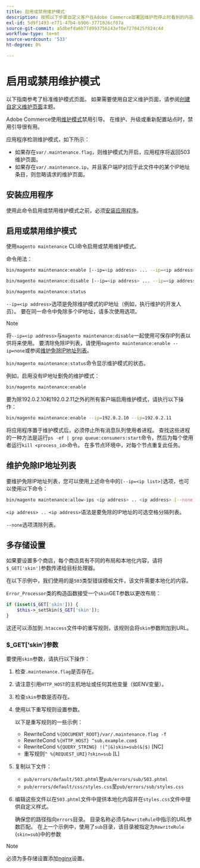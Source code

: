 ```yaml
---
title: 启用或禁用维护模式
description: 按照以下步骤自定义客户在Adobe Commerce部署因维护而停止时看到的内容。
exl-id: 5d9f1493-e771-47b4-b906-3771026cf07a
source-git-commit: a5dbefda6b77d993756143ef0e7270425f824c44
workflow-type: tm+mt
source-wordcount: '533'
ht-degree: 0%

---
```


# 启用或禁用维护模式

以下指南参考了标准维护模式页面。 如果需要使用自定义维护页面，请参阅[创建自定义维护页面](../../upgrade/troubleshooting/maintenance-mode-options.md)主题。

Adobe Commerce使用[维护模式](../../configuration/bootstrap/application-modes.md#maintenance-mode)禁用引导。 在维护、升级或重新配置站点时，禁用引导很有用。

应用程序检测维护模式，如下所示：

* 如果存在`var/.maintenance.flag`，则维护模式为开启，应用程序将返回503维护页面。
* 如果存在`var/.maintenance.ip`，并且客户端IP对应于此文件中的某个IP地址条目，则忽略请求的维护页面。

## 安装应用程序

使用此命令启用或禁用维护模式之前，必须[安装应用程序](../advanced.md)。

## 启用或禁用维护模式

使用`magento maintenance` CLI命令启用或禁用维护模式。

命令用法：

```bash
bin/magento maintenance:enable [--ip=<ip address> ... --ip=<ip address>] | [ip=none]
```

```bash
bin/magento maintenance:disable [--ip=<ip address> ... --ip=<ip address>] | [ip=none]
```

```bash
bin/magento maintenance:status
```

`--ip=<ip address>`选项是免除维护模式的IP地址（例如，执行维护的开发人员）。 要在同一命令中免除多个IP地址，请多次使用选项。

>[!NOTE]
>
>将`--ip=<ip address>`与`magento maintenance:disable`一起使用可保存IP列表以供将来使用。 要清除免除IP列表，请使用`magento maintenance:enable --ip=none`或参阅[维护免除IP地址列表](#maintain-the-list-of-exempt-ip-addresses)。

`bin/magento maintenance:status`命令显示维护模式的状态。

例如，启用没有IP地址劐免的维护模式：

```bash
bin/magento maintenance:enable
```

要为除192.0.2.10和192.0.2.11之外的所有客户端启用维护模式，请执行以下操作：

```bash
bin/magento maintenance:enable --ip=192.0.2.10 --ip=192.0.2.11
```

将应用程序置于维护模式后，必须停止所有消息队列使用者进程。
查找这些进程的一种方法是运行`ps -ef | grep queue:consumers:start`命令，然后为每个使用者运行`kill <process_id>`命令。 在多节点环境中，对每个节点重复此任务。

## 维护免除IP地址列表

要维护免除IP地址列表，您可以使用上述命令中的`[--ip=<ip list>]`选项，也可以使用以下命令：

```bash
bin/magento maintenance:allow-ips <ip address> .. <ip address> [--none]
```

`<ip address> .. <ip address>`语法是要免除的IP地址的可选空格分隔列表。

`--none`选项清除列表。

## 多存储设置

<!-- To set up multiple stores, each with a different layout and localized content, create a skin for each and put it into `pub/errors/{name}` where `{name}` is the store code. To distinguish between stores and websites with the same instance, use `pub/errors/{type}-{name}` where `{type}` is either `store` or `website` and matches the `MAGE_RUN_TYPE` in your server configuration. Another option is to pass the `$_GET['skin']` parameter to the intended processor. This method requires a specific configuration on your server. -->
<!-- Replace the line below with the commented text after https://github.com/magento/magento2/pull/35095 is merged. -->

如果要设置多个商店，每个商店具有不同的布局和本地化内容，请将`$_GET['skin']`参数传递给目标处理器。

在以下示例中，我们使用的是`503`类型错误模板文件，该文件需要本地化的内容。

`Error_Processor`类的构造函数接受一个`skin`GET参数以更改布局：

```php
if (isset($_GET['skin'])) {
    $this->_setSkin($_GET['skin']);
}
```

这还可以添加到`.htaccess`文件中的重写规则，该规则会将`skin`参数附加到URL。

### $_GET[&#39;skin&#39;]参数

要使用`skin`参数，请执行以下操作：

1. 检查`.maintenance.flag`是否存在。
1. 请注意引用`HTTP_HOST`的主机地址或任何其他变量（如ENV变量）。
1. 检查`skin`参数是否存在。
1. 使用以下重写规则设置参数。

   以下是重写规则的一些示例：

   * RewriteCond `%{DOCUMENT_ROOT}/var/.maintenance.flag -f`
   * RewriteCond `%{HTTP_HOST} ^sub.example.com$`
   * RewriteCond `%{QUERY_STRING} !(^|&)skin=sub(&|$)` [NC]
   * 重写规则`^ %{REQUEST_URI}?skin=sub` [L]

1. 复制以下文件：

   * `pub/errors/default/503.phtml`至`pub/errors/sub/503.phtml`
   * `pub/errors/default/css/styles.css`至`pub/errors/sub/styles.css`

1. 编辑这些文件以在`503.phtml`文件中提供本地化内容并在`styles.css`文件中提供自定义样式。

   确保您的路径指向`errors`目录。 目录名称必须与`RewriteRule`中指示的URL参数匹配。 在上一个示例中，使用了`sub`目录，该目录被指定为`RewriteRule` (`skin=sub`)中的参数

>[!NOTE]
>
>必须为多存储设置添加[nginx](../../configuration/multi-sites/ms-nginx.md)设置。
